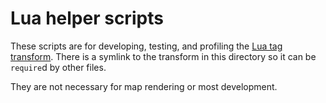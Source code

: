 # Lua helper scripts #

These scripts are for developing, testing, and profiling the [Lua tag transform](../../openstreetmap-carto.lua). There is a symlink to the transform in this directory so it can be `require`d by other files.

They are not necessary for map rendering or most development.
